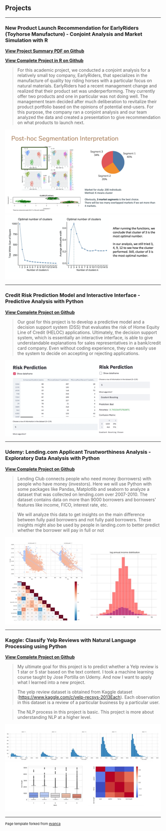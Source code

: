 ## Projects

---

### New Product Launch Recommendation for EarlyRiders (Toyhorse Manufacture) - Conjoint Analysis and Market Simulation with R

**[View Project Summary PDF on Github](https://github.com/echozhong1202/Portfolio/blob/master/Case%203%20Report%20-%20team%2024%20(1).pdf)**

**[View Complete Project in R on Github](https://github.com/echozhong1202/Portfolio/blob/master/Analyze-Toy-Horse-Conjoint-Experiment-with-R.html)**

> For this academic project, we conducted a conjoint analysis for a relatively small toy company, EarlyRiders, that specializes in the manufacture of quality toy riding horses with a particular focus on natural materials.
EarlyRiders had a recent management change and realized that their product set was underperforming. They currently offer two products and one in particular was not doing well. The management team decided after much deliberation to revitalize their product portfolio based on the opinions of potential end-users. For this purpose, the company ran a conjoint analysis and our team analyzed the data and created a presentation to give recommendation on what products to launch next.


![notebook preview](toyhorse.png)
![notebook preview](toyhorse1.png)

---

### Credit Risk Prediction Model and Interactive Interface - Predictive Analysis with Python

**[View Complete Project on Github](https://github.com/echozhong1202/Portfolio/blob/master/Credit%20Risk%20Prediction%20Model%20and%20Interactive%20Interface.ipynb)**

> Our goal for this project is to develop a predictive model and a decision support system (DSS) that evaluates the risk of Home Equity Line of Credit (HELOC) applications. Ultimately, the decision support system, which is essentially an interactive interface, is able to give understandable explanations for sales representatives in a bank/credit card company. Even without coding experience, they can easily use the system to decide on accepting or rejecting applications.

![notebook preview](credit.png)

---

### Udemy: Lending.com Applicant Trustworthiness Analysis - Exploratory Data Analysis with Python

**[View Complete Project on Github](https://github.com/echozhong1202/Portfolio/blob/master/Lending.com%20Applicant%20Trustworthiness%20Analysis%20-%20Exploratory%20Data%20Analysis%20using%20Python.ipynb)**

> Lending Club connects people who need money (borrowers) with people who have money (investors). Here we will use Python with some packages like Pandas, Matplotlib and seaborn to analyze a dataset that was collected on lending.com over 2007-2010. The dataset contains data on more than 9000 borrowers and borrowers' features like income, FICO, interest rate, etc.

> We will analyze this data to get insights on the main difference between fully paid borrowers and not fully paid borrowers. These insights might also be used by people in landing.com to better predict whether the borrower will pay in full or not

![notebook preview](lending.jpg)

---

### Kaggle: Classify Yelp Reviews with Natural Language Processing using Python 

**[View Complete Project on Github](https://github.com/echozhong1202/profolio/blob/master/Classify%20Yelp%20Reviews%20into%201%20star%20and%205%20star%20-%20Natural%20Language%20Processing%20using%20Python.ipynb)**

> My ultimate goal for this project is to predict whether a Yelp review is 1 star or 5 star based on the text content. I took a machine learning course taught by Jose Portilla on Udemy. And now I want to apply what I learned into a new project.

> The yelp review dataset is obtained from Kaggle dataset (https://www.kaggle.com/c/yelp-recsys-2013Each). Each observation in this dataset is a review of a particular business by a particular user. 

> The NLP process in this project is basic. This project is more about understanding NLP at a higher level.

![notebook preview](try.jpg)

---
<p style="font-size:11px">Page template forked from <a href="https://github.com/evanca/quick-portfolio">evanca</a></p>
<!-- Remove above link if you don't want to attibute -->
